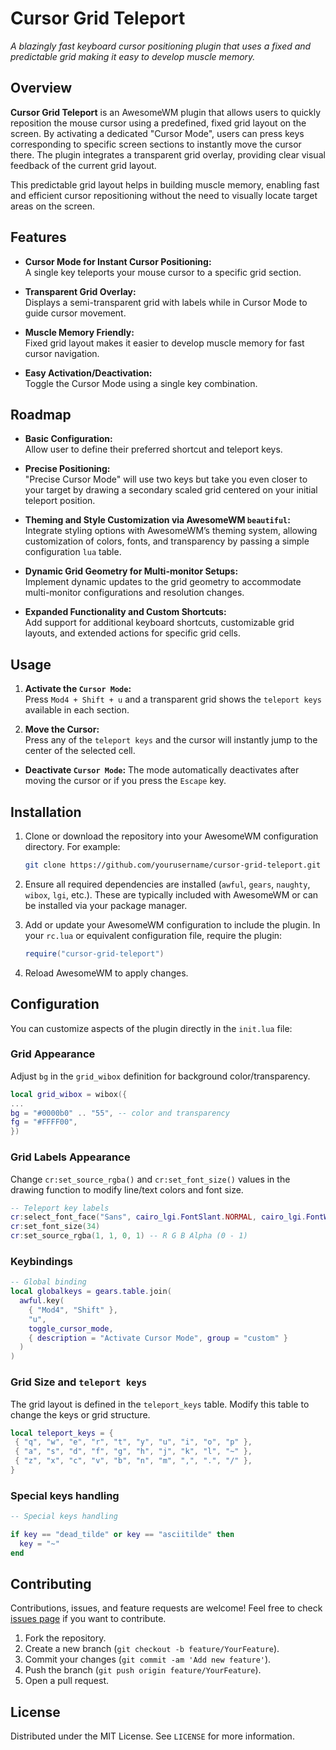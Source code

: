 # Cursor Grid Teleport

_A blazingly fast keyboard cursor positioning plugin that uses a fixed and predictable grid making it easy to develop muscle memory._

## Overview

**Cursor Grid Teleport** is an AwesomeWM plugin that allows users to quickly reposition the mouse cursor using a predefined, fixed grid layout on the screen. By activating a dedicated "Cursor Mode", users can press keys corresponding to specific screen sections to instantly move the cursor there. The plugin integrates a transparent grid overlay, providing clear visual feedback of the current grid layout.

This predictable grid layout helps in building muscle memory, enabling fast and efficient cursor repositioning without the need to visually locate target areas on the screen.

## Features

- **Cursor Mode for Instant Cursor Positioning:**  
  A single key teleports your mouse cursor to a specific grid section.

- **Transparent Grid Overlay:**  
  Displays a semi-transparent grid with labels while in Cursor Mode to guide cursor movement.

- **Muscle Memory Friendly:**  
  Fixed grid layout makes it easier to develop muscle memory for fast cursor navigation.

- **Easy Activation/Deactivation:**  
  Toggle the Cursor Mode using a single key combination.

## Roadmap

- **Basic Configuration:**  
  Allow user to define their preferred shortcut and teleport keys.

- **Precise Positioning:**  
  "Precise Cursor Mode" will use two keys but take you even closer to your target by drawing a secondary scaled grid centered on your initial teleport position.

- **Theming and Style Customization via AwesomeWM `beautiful`:**  
  Integrate styling options with AwesomeWM’s theming system, allowing customization of colors, fonts, and transparency by passing a simple configuration `lua` table.

- **Dynamic Grid Geometry for Multi-monitor Setups:**  
  Implement dynamic updates to the grid geometry to accommodate multi-monitor configurations and resolution changes.

- **Expanded Functionality and Custom Shortcuts:**  
  Add support for additional keyboard shortcuts, customizable grid layouts, and extended actions for specific grid cells.

## Usage

1. **Activate the `Cursor Mode`:**  
   Press `Mod4 + Shift + u` and a transparent grid shows the `teleport keys` available in each section.

2. **Move the Cursor:**  
   Press any of the `teleport keys` and the cursor will instantly jump to the center of the selected cell.

- **Deactivate `Cursor Mode`:** The mode automatically deactivates after moving the cursor or if you press the `Escape` key.

## Installation

1. Clone or download the repository into your AwesomeWM configuration directory. For example:

   ```bash
   git clone https://github.com/yourusername/cursor-grid-teleport.git ~/.config/awesome/cursor-grid-teleport
   ```

2. Ensure all required dependencies are installed (`awful`, `gears`, `naughty`, `wibox`, `lgi`, etc.). These are typically included with AwesomeWM or can be installed via your package manager.

3. Add or update your AwesomeWM configuration to include the plugin. In your `rc.lua` or equivalent configuration file, require the plugin:

   ```lua
   require("cursor-grid-teleport")
   ```

4. Reload AwesomeWM to apply changes.

## Configuration

You can customize aspects of the plugin directly in the `init.lua` file:

### Grid Appearance

Adjust `bg` in the `grid_wibox` definition for background color/transparency.

```lua
local grid_wibox = wibox({
...
bg = "#0000b0" .. "55", -- color and transparency
fg = "#FFFF00",
})
```

### Grid Labels Appearance

Change `cr:set_source_rgba()` and `cr:set_font_size()` values in the drawing function to modify line/text colors and font size.

```lua
-- Teleport key labels
cr:select_font_face("Sans", cairo_lgi.FontSlant.NORMAL, cairo_lgi.FontWeight.BOLD)
cr:set_font_size(34)
cr:set_source_rgba(1, 1, 0, 1) -- R G B Alpha (0 - 1)
```

### Keybindings

```lua
-- Global binding
local globalkeys = gears.table.join(
  awful.key(
    { "Mod4", "Shift" },
    "u",
    toggle_cursor_mode,
    { description = "Activate Cursor Mode", group = "custom" }
  )
)
```

### Grid Size and `teleport keys`

The grid layout is defined in the `teleport_keys` table. Modify this table to change the keys or grid structure.

```lua
local teleport_keys = {
 { "q", "w", "e", "r", "t", "y", "u", "i", "o", "p" },
 { "a", "s", "d", "f", "g", "h", "j", "k", "l", "~" },
 { "z", "x", "c", "v", "b", "n", "m", ",", ".", "/" },
}
```

### Special keys handling

```lua
-- Special keys handling

if key == "dead_tilde" or key == "asciitilde" then
  key = "~"
end
```

## Contributing

Contributions, issues, and feature requests are welcome! Feel free to check [issues page](https://github.com/lpanebr/awesomewm-cursor-teleport/issues) if you want to contribute.

1. Fork the repository.
2. Create a new branch (`git checkout -b feature/YourFeature`).
3. Commit your changes (`git commit -am 'Add new feature'`).
4. Push the branch (`git push origin feature/YourFeature`).
5. Open a pull request.

## License

Distributed under the MIT License. See `LICENSE` for more information.
